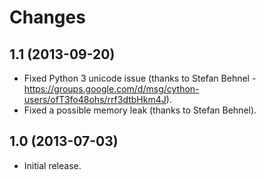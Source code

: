 # Changes

## 1.1 (2013-09-20)
* Fixed Python 3 unicode issue (thanks to Stefan Behnel - https://groups.google.com/d/msg/cython-users/ofT3fo48ohs/rrf3dtbHkm4J).
* Fixed a possible memory leak (thanks to Stefan Behnel).

## 1.0 (2013-07-03)
* Initial release.
